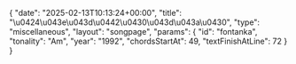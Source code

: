 {
    "date": "2025-02-13T10:13:24+00:00",
    "title": "\u0424\u043e\u043d\u0442\u0430\u043d\u043a\u0430",
    "type": "miscellaneous",
    "layout": "songpage",
    "params": {
        "id": "fontanka",
        "tonality": "Am",
        "year": "1992",
        "chordsStartAt": 49,
        "textFinishAtLine": 72
    }
}